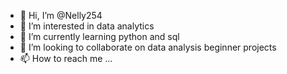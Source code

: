 - 👋 Hi, I’m @Nelly254
- 👀 I’m interested in data analytics
- 🌱 I’m currently learning python and sql
- 💞️ I’m looking to collaborate on data analysis beginner projects
- 📫 How to reach me ...

<!---
Nelly254/Nelly254 is a ✨ special ✨ repository because its `README.md` (this file) appears on your GitHub profile.
You can click the Preview link to take a look at your changes.
--->
